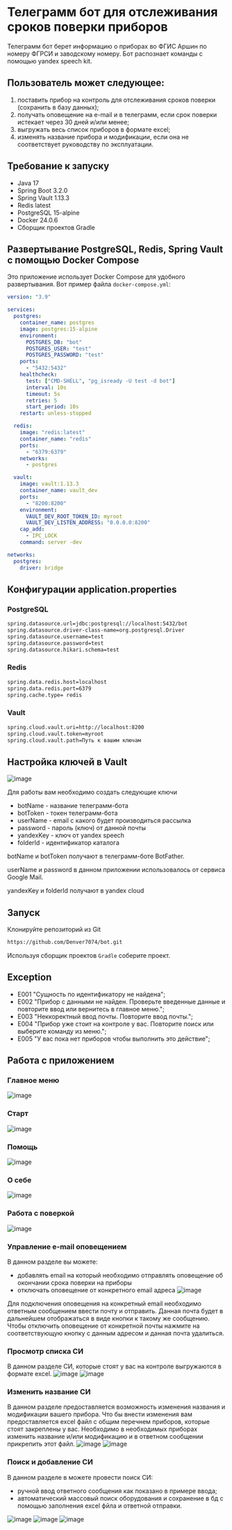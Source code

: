 # Телеграмм бот для отслеживания сроков поверки приборов
Телеграмм бот берет информацию о приборах во ФГИС Аршин по номеру ФГРСИ и заводскому номеру. Бот распознает команды с помощью yandex speech kit.
## Пользователь может следующее: 
1. поставить прибор на контроль для отслеживания сроков поверки (сохранить в базу данных); 
2. получать оповещение на e-mail и в телеграмм, если срок поверки истекает через 30 дней и/или менее;
3. выгружать весь список приборов в формате excel;
4. изменять название прибора и модификации, если она не соответствует руководству по эксплуатации.
## Требование к запуску
- Java 17
- Spring Boot 3.2.0
- Spring Vault 1.13.3
- Redis latest
- PostgreSQL 15-alpine
- Docker 24.0.6
- Сборщик проектов Gradle
## Развертывание PostgreSQL, Redis, Spring Vault с помощью Docker Compose
Это приложение использует Docker Compose для удобного развертывания. Вот пример файла `docker-compose.yml`:
```yaml
version: "3.9"

services:
  postgres:
    container_name: postgres
    image: postgres:15-alpine
    environment:
      POSTGRES_DB: "bot"
      POSTGRES_USER: "test"
      POSTGRES_PASSWORD: "test"
    ports:
      - "5432:5432"
    healthcheck:
      test: ["CMD-SHELL", "pg_isready -U test -d bot"]
      interval: 10s
      timeout: 5s
      retries: 5
      start_period: 10s
    restart: unless-stopped

  redis:
    image: "redis:latest"
    container_name: "redis"
    ports:
      - "6379:6379"
    networks:
      - postgres

  vault:
    image: vault:1.13.3
    container_name: vault_dev
    ports:
      - "8200:8200"
    environment:
      VAULT_DEV_ROOT_TOKEN_ID: myroot
      VAULT_DEV_LISTEN_ADDRESS: "0.0.0.0:8200"
    cap_add:
      - IPC_LOCK
    command: server -dev

networks:
  postgres:
    driver: bridge
```
## Конфигурации application.properties
### PostgreSQL
```bash
spring.datasource.url=jdbc:postgresql://localhost:5432/bot
spring.datasource.driver-class-name=org.postgresql.Driver
spring.datasource.username=test
spring.datasource.password=test
spring.datasource.hikari.schema=test
```
### Redis
```bash
spring.data.redis.host=localhost
spring.data.redis.port=6379
spring.cache.type= redis
```
### Vault
```bash
spring.cloud.vault.uri=http://localhost:8200
spring.cloud.vault.token=myroot
spring.cloud.vault.path=Путь к вашим ключам
```
## Настройка ключей в Vault
![image](https://github.com/Denver7074/bot/assets/119703412/d38273e3-b0f5-49ab-97fe-9501b17bd7d9)

Для работы вам необходимо создать следующие ключи
- botName - название телеграмм-бота
- botToken - токен телеграмм-бота
- userName - email с какого будет производиться рассылка
- password - пароль (ключ) от данной почты
- yandexKey - ключ от yandex speech
- folderId - идентификатор каталога

botName и botToken получают в телеграмм-боте BotFather.

userName и password в данном приложении использовалось от сервиса Google Mail.

yandexKey и folderId получают в yandex cloud
## Запуск
Клонируйте репозиторий из Git
```bash
https://github.com/Denver7074/bot.git
```
Используя сборщик проектов `Gradle` соберите проект.
## Exception
- E001 "Cущность по идентификатору не найдена";
- E002 "Прибор с данными не найден. Проверьте введенные данные и повторите ввод или вернитесь в главное меню.";
- E003 "Неккоректный ввод почты. Повторите ввод почты.";
- E004 "Прибор уже стоит на контроле у вас. Повторите поиск или выберите команду из меню.";
- E005 "У вас пока нет приборов чтобы выполнить это действие";
## Работа с приложением
### Главное меню
![image](https://github.com/Denver7074/bot/assets/119703412/3b91ba15-9359-4ed8-8b49-a42e73cb239f)
### Старт
![image](https://github.com/Denver7074/bot/assets/119703412/4c552880-4189-4ff3-999f-3efa5b5cee66)
### Помощь
![image](https://github.com/Denver7074/bot/assets/119703412/e7fee217-e82e-474e-9c02-568fcb3fc27e)
### О себе
![image](https://github.com/Denver7074/bot/assets/119703412/5fbf25ff-0b5a-4f9e-97f5-14c7efb452ed)
### Работа с поверкой
![image](https://github.com/Denver7074/bot/assets/119703412/8f6d51ed-4539-4fac-89a8-d633036cbaf0)
### Управление e-mail оповещением
В данном разделе вы можете:
- добавлять email на который необходимо отправлять оповещение об окончании срока поверки на приборы
- отключать оповещение от конкретного email адреса
![image](https://github.com/Denver7074/bot/assets/119703412/71c94619-1182-48cc-aaa9-d66885e12150)

Для подключения оповещения на конкретный email необходимо ответным сообщением ввести почту и отправить. Данная почта будет в дальнейшем отображаться в виде кнопки к такому же сообщению. Чтобы отключить оповещение от конкретной почты нажмите на соответствующую кнопку с данным адресом и данная почта удалиться.
### Просмотр списка CИ
В данном разделе СИ, которые стоят у вас на контроле выгружаются в формате excel.
![image](https://github.com/Denver7074/bot/assets/119703412/a003e369-37b0-4c0c-aaa6-be5a2ff7734d)
![image](https://github.com/Denver7074/bot/assets/119703412/f7f1616b-facc-4290-90dd-3ddf8952dd99)
### Изменить название СИ
В данном разделе предоставляется возможность изменения названия и модификации вашего прибора. Что бы внести изменения вам предоставляется excel файл с общим перечнем приборов, которые стоят закреплены у вас. Необходимо в необходимых приборах изменить название и/или модификацию и в ответном сообщении прикрепить этот файл.
![image](https://github.com/Denver7074/bot/assets/119703412/4dbe3037-5386-4852-8702-b312233ba819)
![image](https://github.com/Denver7074/bot/assets/119703412/bc9a56f4-ebbd-41bf-b19a-fa5592a6d6d3)
### Поиск и добавление СИ
В данном разделе в можете провести поиск СИ:
-  ручной ввод ответного сообщения как показано в примере ввода;
-  автоматический массовый поиск оборудования и сохранение в бд с помощью заполнения excel фйла и ответной отправки.

![image](https://github.com/Denver7074/bot/assets/119703412/db21c645-aaf1-4a26-9047-757366a100c8)
![image](https://github.com/Denver7074/bot/assets/119703412/a0cc3379-2d6a-408b-8c28-3ebe87701312)
![image](https://github.com/Denver7074/bot/assets/119703412/27413fd2-507e-419e-8a21-fb035033c90c)
